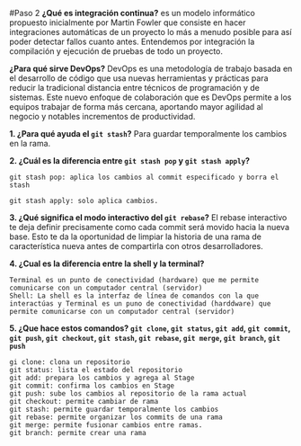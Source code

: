 #Paso 2
**¿Qué es integración continua?**
es un modelo informático propuesto inicialmente por Martin Fowler que consiste en hacer integraciones automáticas de un proyecto lo más a menudo 
posible para así poder detectar fallos cuanto antes. Entendemos por integración la compilación y ejecución de pruebas de todo un proyecto.

**¿Para qué sirve DevOps?**
DevOps es una metodología de trabajo basada en el desarrollo de código que usa nuevas herramientas y prácticas para reducir la 
tradicional distancia entre técnicos de programación y de sistemas. Este nuevo enfoque de colaboración que es DevOps permite a los equipos 
trabajar de forma más cercana, aportando mayor agilidad al negocio y notables incrementos de productividad.


**1. ¿Para qué ayuda el `git stash`?**
   Para guardar temporalmente los cambios en la rama. 

**2. ¿Cuál es la diferencia entre `git stash pop` y `git stash apply`?**
    
	git stash pop: aplica los cambios al commit especificado y borra el stash
	
	git stash apply: solo aplica cambios.

**3. ¿Qué significa el modo interactivo del `git rebase`?**
    El rebase interactivo te deja definir precisamente como cada commit será movido hacia la nueva base. 
	Esto te da la oportunidad de limpiar la historia de una rama de característica nueva antes de compartirla con otros desarrolladores.

**4. ¿Cual es la diferencia entre la shell y la terminal?**
    
	Terminal es un punto de conectividad (hardware) que me permite comunicarse con un computador central (servidor)
	Shell: La shell es la interfaz de línea de comandos con la que interactúas y Terminal es un puno de conectividad (harddware) que permite comunicarse con un computador central (servidor)
	

**5. ¿Que hace estos comandos? `git clone`, `git status`, `git add`, `git commit`, `git push`, `git checkout`, `git stash`, `git rebase`, `git merge`, `git branch`, `git push`**

    gi clone: clona un repositorio
	git status: lista el estado del repositorio
	git add: prepara los cambios y agrega al Stage
	git commit: confirma los cambios en Stage
	git push: sube los cambios al repositorio de la rama actual
	git checkout: permite cambiar de rama
	git stash: permite guardar temporalmente los cambios
	git rebase: permite organizar los commits de una rama
	git merge: permite fusionar cambios entre ramas.
	git branch: permite crear una rama